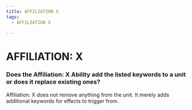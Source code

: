 ```yaml
---
title: AFFILIATION X
tags:
  - AFFILIATION X

---
```


# AFFILIATION: X

### Does the Affiliation: X Ability add the listed keywords to a unit or does it replace existing ones?

Affiliation: X does not remove anything from the unit. It merely adds additional keywords for effects to trigger from.





